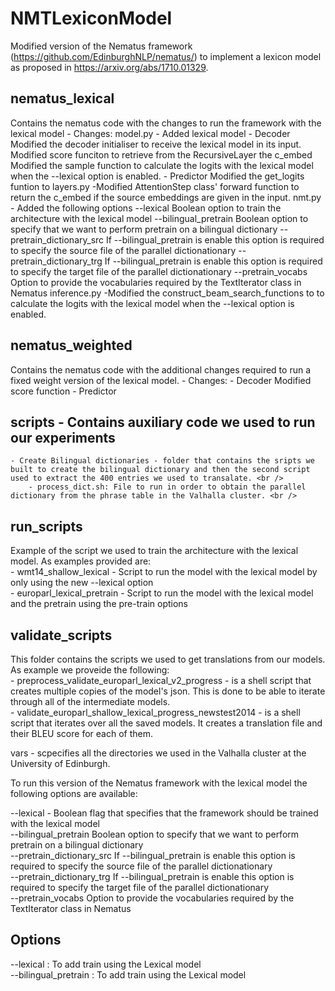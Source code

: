 # NMTLexiconModel

Modified version of the Nematus framework (https://github.com/EdinburghNLP/nematus/) to implement a lexicon model as proposed in https://arxiv.org/abs/1710.01329.

 ## nematus_lexical 
 Contains the nematus code with the changes to run the framework with the lexical model
    - 
    Changes:
            model.py 
                - Added lexical model
                - Decoder
                    Modified the decoder initialiser to receive the lexical model in its input.
                    Modified score funciton to retrieve from the RecursiveLayer the c_embed
                    Modified the sample function to calculate the logits with the lexical model when the --lexical option is enabled.
                - Predictor 
                    Modified the get_logits funtion to 
              layers.py 
                -Modified AttentionStep class' forward function to return the c_embed if the source embeddings are given in the input.
              nmt.py 
                - Added the following options
                    --lexical Boolean option to train the architecture with the lexical model
                    --bilingual_pretrain Boolean option to specify that we want to perform pretrain on a bilingual dictionary
                    --pretrain_dictionary_src If  --bilingual_pretrain is enable this option is required to specify the source file of the parallel dictionationary
                    --pretrain_dictionary_trg  If  --bilingual_pretrain is enable this option is required to specify the target file of the parallel dictionationary
                    --pretrain_vocabs Option to provide the vocabularies required by the TextIterator class in Nematus
              inference.py
                -Modified the construct_beam_search_functions to to calculate the logits with the lexical model when the --lexical option is enabled.

 ## nematus_weighted
 Contains the nematus code with the additional changes required to run a fixed weight version of the lexical model.
    -
    Changes:
        - Decoder
            Modified score function
        - Predictor
    

 ## scripts - Contains auxiliary code we used to run our experiments
 
    - Create Bilingual dictionaries - folder that contains the sripts we built to create the bilingual dictionary and then the second script used to extract the 400 entries we used to transalate. <br />
        - process_dict.sh: File to run in order to obtain the parallel dictionary from the phrase table in the Valhalla cluster. <br />
    
 
## run_scripts 
Example of the script we used to train the architecture with the lexical model. As examples provided are: <br />
        - wmt14_shallow_lexical -  Script to run the model with the lexical model by only using the new --lexical option <br />
        - europarl_lexical_pretrain - Script to run the model with the lexical model and the pretrain using the pre-train options <br />

## validate_scripts
This folder contains the scripts we used to get translations from our models. As example we proveide the following: <br />
        - preprocess_validate_europarl_lexical_v2_progress - is a shell script that creates multiple copies of the model's json. This is done to be able to iterate through all of the intermediate models. <br />
        - validate_europarl_shallow_lexical_progress_newstest2014 - is a shell script that iterates over all the saved models. It creates a translation file and their BLEU score for each of them.  <br />

vars - scpecifies all the directories we used in the Valhalla cluster at the University of Edinburgh. <br />


To run this version of the Nematus framework with the lexical model the following options are available: <br />

   --lexical - Boolean flag that specifies that the framework should be trained with the lexical model <br />
   --bilingual_pretrain Boolean option to specify that we want to perform pretrain on a bilingual dictionary <br />
   --pretrain_dictionary_src If  --bilingual_pretrain is enable this option is required to specify the source file of the parallel dictionationary <br />
   --pretrain_dictionary_trg  If  --bilingual_pretrain is enable this option is required to specify the target file of the parallel dictionationary <br />
   --pretrain_vocabs Option to provide the vocabularies required by the TextIterator class in Nematus <br />
   


## Options

 --lexical  :  To add train using the Lexical model <br />
 --bilingual_pretrain  :  To add train using the Lexical model <br />
